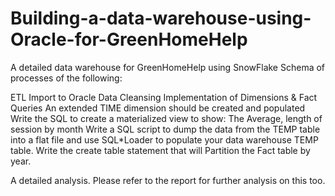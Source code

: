# Building-a-data-warehouse-using-Oracle-for-GreenHomeHelp
A detailed data warehouse for GreenHomeHelp using SnowFlake Schema of processes of the following:

ETL
Import to Oracle
Data Cleansing
Implementation of Dimensions & Fact
Queries
An extended TIME dimension should be created and populated
Write the SQL to create a materialized view to show: The Average, length of session by month
Write a SQL script to dump the data from the TEMP table into a flat file and use
SQL*Loader to populate your data warehouse TEMP table.
Write the create table statement that will Partition the Fact table by year.

A detailed analysis. Please refer to the report for further analysis on this too.
